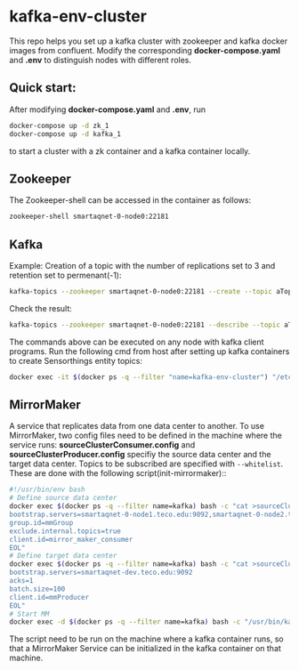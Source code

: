 # kafka-env-cluster

This repo helps you set up a kafka cluster with zookeeper and kafka docker images from confluent. Modify the corresponding **docker-compose.yaml** and **.env** to distinguish nodes with different roles.

## Quick start:
After modifying **docker-compose.yaml** and **.env**, run
```bash
docker-compose up -d zk_1
docker-compose up -d kafka_1
```
to start a cluster with a zk container and a kafka container locally.
## Zookeeper
The Zookeeper-shell can be accessed in the container as follows:
```bash
zookeeper-shell smartaqnet-0-node0:22181
```
## Kafka
Example: Creation of a topic with the number of replications set to 3 and retention set to permenant(-1):
```bash
kafka-topics --zookeeper smartaqnet-0-node0:22181 --create --topic aTopic --replication-factor 3 --partitions 1 --config retention.ms=-1
```
Check the result:
```bash
kafka-topics --zookeeper smartaqnet-0-node0:22181 --describe --topic aTopic
```
The commands above can be executed on any node with kafka client programs.
Run the following cmd from host after setting up kafka containers to create Sensorthings entity topics:
```bash
docker exec -it $(docker ps -q --filter "name=kafka-env-cluster") "/etc/confluent/docker/init-topics.sh"
```

## MirrorMaker
A service that replicates data from one data center to another. To use MirrorMaker, two config files need to be defined in the machine where the service runs: __sourceClusterConsumer.config__ and __sourceClusterProducer.config__ specifiy the source data center and the target data center. Topics to be subscribed are specified with `--whitelist`. These are done with the following script(init-mirrormaker)::

```bash
#!/usr/bin/env bash
# Define source data center
docker exec $(docker ps -q --filter name=kafka) bash -c "cat >sourceClusterConsumer.config <<EOL 
bootstrap.servers=smartaqnet-0-node1.teco.edu:9092,smartaqnet-0-node2.teco.edu:9092,smartaqnet-0-node3.teco.edu:9092 
group.id=mmGroup 
exclude.internal.topics=true 
client.id=mirror_maker_consumer 
EOL"
# Define target data center
docker exec $(docker ps -q --filter name=kafka) bash -c "cat >sourceClusterProducer.config <<EOL 
bootstrap.servers=smartaqnet-dev.teco.edu:9092 
acks=1 
batch.size=100 
client.id=mmProducer 
EOL"
# Start MM
docker exec -d $(docker ps -q --filter name=kafka) bash -c "/usr/bin/kafka-run-class kafka.tools.MirrorMaker --consumer.config sourceClusterConsumer.config --producer.config sourceClusterProducer.config --num.streams 2 -whitelist=\"Things,Observations,MultiDatastreams,Locations,ObservedProperties,HistoricalLocations,FeaturesOfInterest,DataStreams,BeatsLocal\""
```
The script need to be run on the machine where a kafka container runs, so that a MirrorMaker Service can be initialized in the kafka container on that machine.